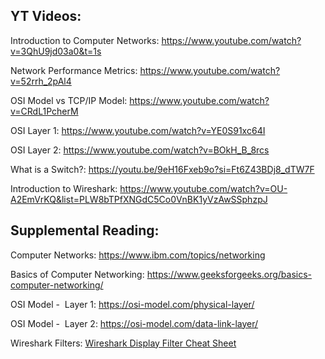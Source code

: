 ## YT Videos:

Introduction to Computer Networks: https://www.youtube.com/watch?v=3QhU9jd03a0&t=1s

Network Performance Metrics: https://www.youtube.com/watch?v=52rrh_2pAl4

OSI Model vs TCP/IP Model: https://www.youtube.com/watch?v=CRdL1PcherM

OSI Layer 1: https://www.youtube.com/watch?v=YE0S91xc64I

OSI Layer 2: https://www.youtube.com/watch?v=BOkH_B_8rcs

What is a Switch?: https://youtu.be/9eH16Fxeb9o?si=Ft6Z43BDj8_dTW7F

Introduction to Wireshark: https://www.youtube.com/watch?v=OU-A2EmVrKQ&list=PLW8bTPfXNGdC5Co0VnBK1yVzAwSSphzpJ



## Supplemental Reading:

Computer Networks: https://www.ibm.com/topics/networking

Basics of Computer Networking: https://www.geeksforgeeks.org/basics-computer-networking/

OSI Model -  Layer 1: https://osi-model.com/physical-layer/

OSI Model -  Layer 2: https://osi-model.com/data-link-layer/

Wireshark Filters: [Wireshark Display Filter Cheat Sheet](https://drive.google.com/file/d/18dJ-AdTMAMXSCn1NgVxW9rZLFeOg6Tud/view)
